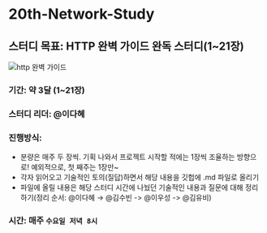 # 20th-Network-Study

## 스터디 목표: HTTP 완벽 가이드 완독 스터디(1~21장)

![http 완벽 가이드](https://user-images.githubusercontent.com/15176192/163679505-329ae33b-d98c-469c-a400-c5cc0de20ddb.jpeg)

### 기간: 약 3달 (1~21장)

### 스터디 리더: @이다혜

### 진행방식:
- 분량은 매주 두 장씩. 기획 나와서 프로젝트 시작할 적에는 1장씩 조율하는 방향으로! 예외적으로, 첫 째주는 1장만~
- 각자 읽어오고 기술적인 토의(질답)하면서 해당 내용을 깃헙에 .md 파일로 올리기
- 파일에 올릴 내용은 해당 스터디 시간에 나눴던 기술적인 내용과 질문에 대해 정리하기(정리 순서: @이다혜 → @김수빈 -> @이우성 -> @김유비)

### 시간: 매주 `수요일 저녁 8시`
